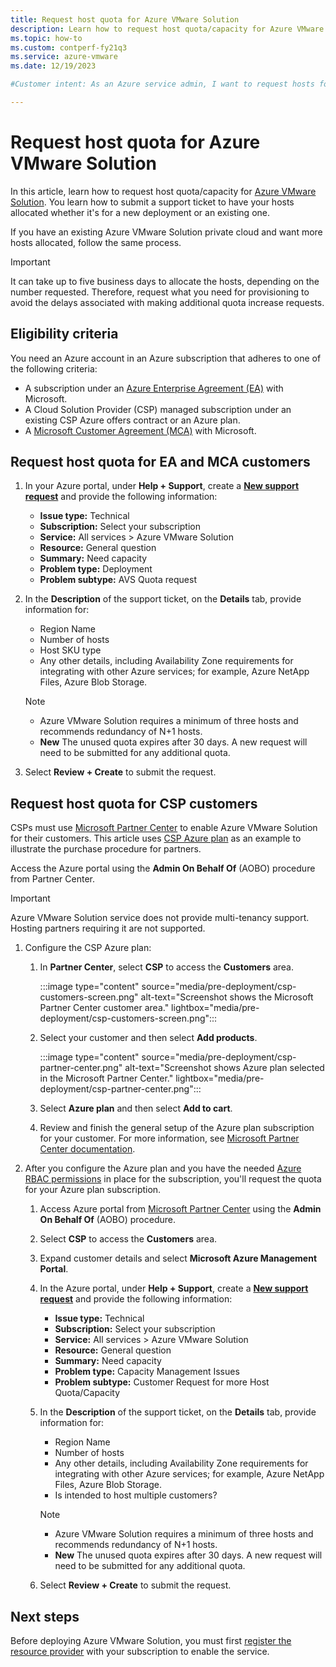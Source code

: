 ```yaml
---
title: Request host quota for Azure VMware Solution
description: Learn how to request host quota/capacity for Azure VMware Solution. You can also request more hosts in an existing Azure VMware Solution private cloud.
ms.topic: how-to
ms.custom: contperf-fy21q3
ms.service: azure-vmware
ms.date: 12/19/2023

#Customer intent: As an Azure service admin, I want to request hosts for either a new private cloud deployment or I want to have more hosts allocated in an existing private cloud.

---
```


# Request host quota for Azure VMware Solution

In this article, learn how to request host quota/capacity for [Azure VMware Solution](introduction.md). You learn how to submit a support ticket to have your hosts allocated whether it's for a new deployment or an existing one. 

If you have an existing Azure VMware Solution private cloud and want more hosts allocated, follow the same process.

>[!IMPORTANT]
> It can take up to five business days to allocate the hosts, depending on the number requested. Therefore, request what you need for provisioning to avoid the delays associated with making additional quota increase requests.

## Eligibility criteria

You need an Azure account in an Azure subscription that adheres to one of the following criteria:

- A subscription under an [Azure Enterprise Agreement (EA)](../cost-management-billing/manage/ea-portal-agreements.md) with Microsoft.
- A Cloud Solution Provider (CSP) managed subscription under an existing CSP Azure offers contract or an Azure plan.
- A [Microsoft Customer Agreement (MCA)](../cost-management-billing/understand/mca-overview.md) with Microsoft.

## Request host quota for EA and MCA customers

1. In your Azure portal, under **Help + Support**, create a **[New support request](https://portal.azure.com/#create/Microsoft.Support)** and provide the following information:
   - **Issue type:** Technical
   - **Subscription:** Select your subscription
   - **Service:** All services > Azure VMware Solution
   - **Resource:** General question 
   - **Summary:** Need capacity
   - **Problem type:** Deployment
   - **Problem subtype:** AVS Quota request

1. In the **Description** of the support ticket, on the **Details** tab, provide information for:
 
   - Region Name
   - Number of hosts
   - Host SKU type
   - Any other details, including Availability Zone requirements for integrating with other Azure services; for example, Azure NetApp Files, Azure Blob Storage.

   >[!NOTE]
   > - Azure VMware Solution requires a minimum of three hosts and recommends redundancy of N+1 hosts.
   > - **New** The unused quota expires after 30 days. A new request will need to be submitted for any additional quota.

1. Select **Review + Create** to submit the request.


## Request host quota for CSP customers 

CSPs must use [Microsoft Partner Center](https://partner.microsoft.com) to enable Azure VMware Solution for their customers. This article uses [CSP Azure plan](/partner-center/azure-plan-lp) as an example to illustrate the purchase procedure for partners.

Access the Azure portal using the **Admin On Behalf Of** (AOBO) procedure from Partner Center.

>[!IMPORTANT] 
>Azure VMware Solution service does not provide multi-tenancy support. Hosting partners requiring it are not supported. 

1. Configure the CSP Azure plan:

   1. In **Partner Center**, select **CSP** to access the **Customers** area.
   
      :::image type="content" source="media/pre-deployment/csp-customers-screen.png" alt-text="Screenshot shows the Microsoft Partner Center customer area." lightbox="media/pre-deployment/csp-customers-screen.png":::
   
   1. Select your customer and then select **Add products**.
   
      :::image type="content" source="media/pre-deployment/csp-partner-center.png" alt-text="Screenshot shows Azure plan selected in the Microsoft Partner Center." lightbox="media/pre-deployment/csp-partner-center.png":::
   
   1. Select **Azure plan** and then select **Add to cart**. 
   
   1. Review and finish the general setup of the Azure plan subscription for your customer. For more information, see [Microsoft Partner Center documentation](/partner-center/azure-plan-manage).

1. After you configure the Azure plan and you have the needed [Azure RBAC permissions](/partner-center/azure-plan-manage) in place for the subscription, you'll request the quota for your Azure plan subscription. 

   1. Access Azure portal from [Microsoft Partner Center](https://partner.microsoft.com) using the **Admin On Behalf Of** (AOBO) procedure.
   
   1. Select **CSP** to access the **Customers** area.
   
   1. Expand customer details and select **Microsoft Azure Management Portal**.
   
   1. In the Azure portal, under **Help + Support**, create a **[New support request](https://portal.azure.com/#create/Microsoft.Support)** and provide the following information:
      - **Issue type:** Technical
      - **Subscription:** Select your subscription
      - **Service:** All services > Azure VMware Solution
      - **Resource:** General question 
      - **Summary:** Need capacity
      - **Problem type:** Capacity Management Issues
      - **Problem subtype:** Customer Request for more Host Quota/Capacity
   
   1. In the **Description** of the support ticket, on the **Details** tab, provide information for:
   
      - Region Name
      - Number of hosts
      - Any other details, including Availability Zone requirements for integrating with other Azure services; for example, Azure NetApp Files, Azure Blob Storage.
      - Is intended to host multiple customers?
   
      >[!NOTE]
      > - Azure VMware Solution requires a minimum of three hosts and recommends redundancy of N+1 hosts.
      > - **New** The unused quota expires after 30 days. A new request will need to be submitted for any additional quota.
   
   1. Select **Review + Create** to submit the request.


## Next steps

Before deploying Azure VMware Solution, you must first [register the resource provider](deploy-azure-vmware-solution.md#register-the-microsoftavs-resource-provider) with your subscription to enable the service.   
